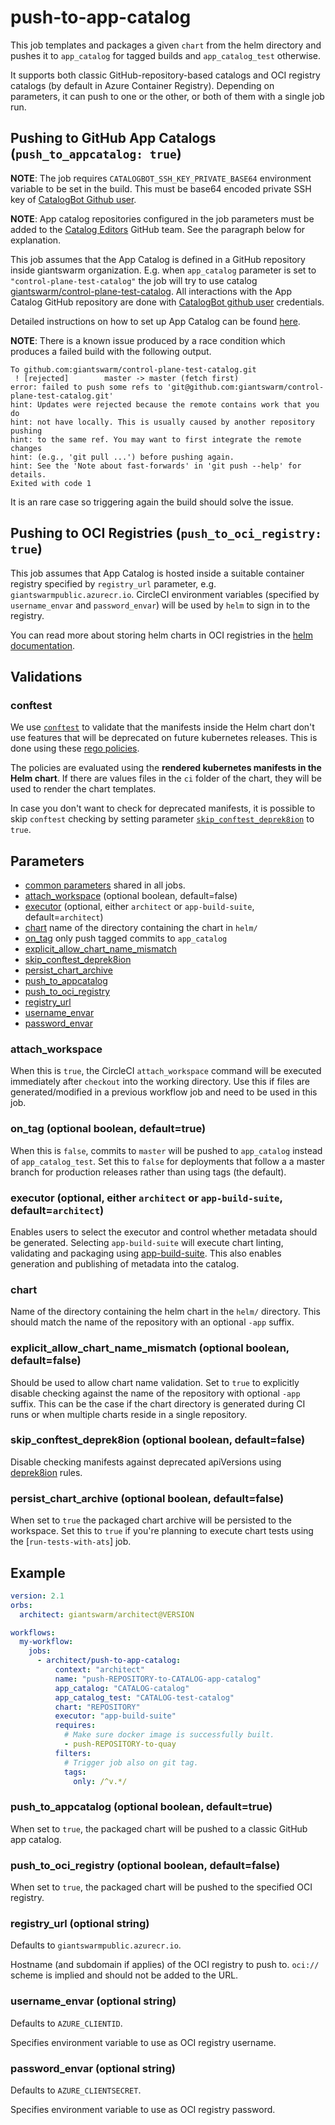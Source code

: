# push-to-app-catalog

This job templates and packages a given `chart` from the helm directory and
pushes it to `app_catalog` for tagged builds and `app_catalog_test` otherwise.

It supports both classic GitHub-repository-based catalogs and OCI registry
catalogs (by default in Azure Container Registry). Depending on parameters, it
can push to one or the other, or both of them with a single job run.

## Pushing to GitHub App Catalogs (`push_to_appcatalog: true`)
**NOTE**: The job requires `CATALOGBOT_SSH_KEY_PRIVATE_BASE64` environment
variable to be set in the build. This must be base64 encoded private SSH key of
[CatalogBot Github user][catalogbot-user].

**NOTE**: App catalog repositories configured in the job parameters must be
added to the [Catalog Editors][catalog-editors-team] GitHub team. See the
paragraph below for explanation.

This job assumes that the App Catalog is defined in a GitHub repository inside
giantswarm organization. E.g. when `app_catalog` parameter is set to
`"control-plane-test-catalog"` the job will try to use catalog
[giantswarm/control-plane-test-catalog][control-plane-test-catalog]. All
interactions with the App Catalog GitHub repository are done with [CatalogBot
github user][catalogbot-user] credentials.

Detailed instructions on how to set up App Catalog can be found
[here][creating_app_catalog].

**NOTE**: There is a known issue produced by a race condition which produces a failed build with the following output.
```
To github.com:giantswarm/control-plane-test-catalog.git
 ! [rejected]        master -> master (fetch first)
error: failed to push some refs to 'git@github.com:giantswarm/control-plane-test-catalog.git'
hint: Updates were rejected because the remote contains work that you do
hint: not have locally. This is usually caused by another repository pushing
hint: to the same ref. You may want to first integrate the remote changes
hint: (e.g., 'git pull ...') before pushing again.
hint: See the 'Note about fast-forwards' in 'git push --help' for details.
Exited with code 1
```
It is an rare case so triggering again the build should solve the issue.

[catalog-editors-team]: https://github.com/orgs/giantswarm/teams/bot-catalog-editors/repositories
[catalogbot-user]: https://github.com/catalogbot
[control-plane-test-catalog]: https://github.com/giantswarm/control-plane-test-catalog
[creating_app_catalog]: https://intranet.giantswarm.io/docs/dev-and-releng/app-developer-processes/creating_app_catalog/

## Pushing to OCI Registries (`push_to_oci_registry: true`)

This job assumes that App Catalog is hosted inside a suitable container
registry specified by `registry_url` parameter, e.g.
`giantswarmpublic.azurecr.io`. CircleCI environment variables (specified by
`username_envar` and `password_envar`) will be used by `helm` to sign in to
the registry.

You can read more about storing helm charts in OCI registries in the [helm
documentation](https://helm.sh/blog/storing-charts-in-oci/).

## Validations

### conftest

We use [`conftest`](https://www.conftest.dev/) to validate that the manifests inside the Helm chart don't use features
that will be deprecated on future kubernetes releases.
This is done using these [rego policies](https://github.com/swade1987/deprek8ion).

The policies are evaluated using the **rendered kubernetes manifests in the Helm chart**.
If there are values files in the `ci` folder of the chart, they will be used to render the chart templates.

In case you don't want to check for deprecated manifests, it is possible to skip `conftest` checking by setting parameter
[`skip_conftest_deprek8ion`](#skip_conftest_deprek8ion-optional-boolean-defaultfalse) to `true`.

## Parameters

- [common parameters](common.md#parameters) shared in all jobs.
- [attach_workspace](#attach_workspace) (optional boolean, default=false)
- [executor](#executor-optional-either-architect-or-app-build-suite-defaultarchitect) (optional, either `architect` or `app-build-suite`, default=`architect`)
- [chart](#chart) name of the directory containing the chart in `helm/`
- [on_tag](#on_tag-optional-boolean-defaulttrue) only push tagged commits to `app_catalog`
- [explicit_allow_chart_name_mismatch](#explicit_allow_chart_name_mismatch-optional-boolean-defaultfalse)
- [skip_conftest_deprek8ion](#skip_conftest_deprek8ion-optional-boolean-defaultfalse)
- [persist_chart_archive](#persist_chart_archive-boolean-defaultfalse)
- [push_to_appcatalog](#push_to_appcatalog-optional-boolean-defaulttrue)
- [push_to_oci_registry](#push_to_oci_registry-optional-boolean-defaultfalse)
- [registry_url](#registry_url-optional-string)
- [username_envar](#username_envar-optional-string)
- [password_envar](#password_envar-optional-string)

### attach_workspace

When this is `true`, the CircleCI `attach_workspace` command will be executed
immediately after `checkout` into the working directory. Use this if files are
generated/modified in a previous workflow job and need to be used in this job.

### on_tag (optional boolean, default=true)

When this is `false`, commits to `master` will be pushed to `app_catalog`
instead of `app_catalog_test`. Set this to `false` for deployments that follow
a a master branch for production releases rather than using tags (the default).

### executor (optional, either `architect` or `app-build-suite`, default=`architect`)

Enables users to select the executor and control whether metadata should be generated.
Selecting `app-build-suite` will execute chart linting, validating and packaging using
[app-build-suite](https://github.com/giantswarm/app-build-suite). This also enables
generation and publishing of metadata into the catalog.

### chart

Name of the directory containing the helm chart in the `helm/` directory. This should match
the name of the repository with an optional `-app` suffix.

### explicit_allow_chart_name_mismatch (optional boolean, default=false)

Should be used to allow chart name validation. Set to `true` to explicitly disable checking against the name of the repository with optional `-app` suffix.
This can be the case if the chart directory is generated during CI runs or when multiple charts reside in a single repository.

### skip_conftest_deprek8ion (optional boolean, default=false)

Disable checking manifests against deprecated apiVersions using [deprek8ion](https://github.com/swade1987/deprek8ion) rules.

### persist_chart_archive (optional boolean, default=false)

When set to `true` the packaged chart archive will be persisted to the workspace. Set this to `true` if you're planning to
execute chart tests using the [`run-tests-with-ats`] job.

## Example

```yaml
version: 2.1
orbs:
  architect: giantswarm/architect@VERSION

workflows:
  my-workflow:
    jobs:
      - architect/push-to-app-catalog:
          context: "architect"
          name: "push-REPOSITORY-to-CATALOG-app-catalog"
          app_catalog: "CATALOG-catalog"
          app_catalog_test: "CATALOG-test-catalog"
          chart: "REPOSITORY"
          executor: "app-build-suite"
          requires:
            # Make sure docker image is successfully built.
            - push-REPOSITORY-to-quay
          filters:
            # Trigger job also on git tag.
            tags:
              only: /^v.*/
```

### push_to_appcatalog (optional boolean, default=true)

When set to `true`, the packaged chart will be pushed to a classic GitHub app
catalog.

### push_to_oci_registry (optional boolean, default=false)

When set to `true`, the packaged chart will be pushed to the specified OCI
registry.

### registry_url (optional string)

Defaults to `giantswarmpublic.azurecr.io`.

Hostname (and subdomain if applies) of the OCI registry to push to. `oci://`
scheme is implied and should not be added to the URL.

### username_envar (optional string)

Defaults to `AZURE_CLIENTID`.

Specifies environment variable to use as OCI registry username.

### password_envar (optional string)

Defaults to `AZURE_CLIENTSECRET`.

Specifies environment variable to use as OCI registry password.
